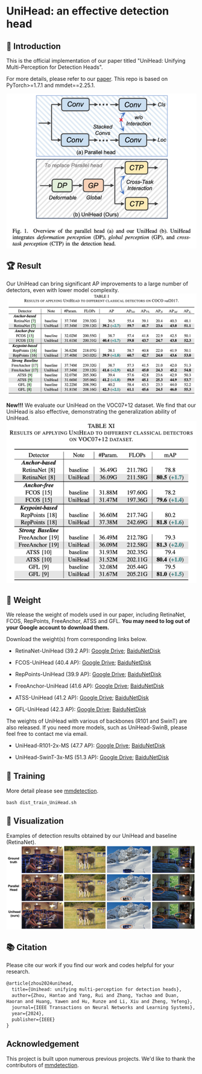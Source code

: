 # UniHead: an effective detection head

## :loudspeaker: Introduction
This is the official implementation of our paper titled "UniHead: Unifying Multi-Perception for Detection
Heads".

For more details, please refer to our [paper](https://arxiv.org/pdf/2309.13242.pdf). This repo is based on PyTorch>=1.7.1 and mmdet==2.25.1.

<img src="resources/Overview.png">

## :trophy: Result
Our UniHead can bring significant AP improvements to a large number of detectors, even with lower model complexity.
<img src="resources/UniHead_performance.png">


**New!!!** We evaluate our UniHead on the VOC07+12 dataset. We find that our UniHead is also effective, demonstrating the generalization ability of UniHead.
<img src="resources/performance_on_voc.png">

## :open_file_folder: Weight
We release the weight of models used in our paper, including RetinaNet, FCOS, RepPoints, FreeAnchor, ATSS and GFL.  **You may need to log out of your Google account to download them.**

Download the weight(s) from corresponding links below.
 - RetinaNet-UniHead (39.2 AP): [Google Drive](https://drive.google.com/file/d/1iouS_uP0O6h39ZLafJhxw9CzZnPAasD3/view?usp=drive_link); [BaiduNetDisk](https://pan.baidu.com/s/1kNz784AJa57VpyTbs-fEXw?pwd=hrzu)

  - FCOS-UniHead (40.4 AP): [Google Drive](https://drive.google.com/file/d/1UNzChmpBffOHwbXZDCaz8ou3Oz_WPgY2/view?usp=drive_link); [BaiduNetDisk](https://pan.baidu.com/s/1gBsxBDIdlcbkI7-gptd51Q?pwd=jieu)

  - RepPoints-UniHead (39.9 AP): [Google Drive](https://drive.google.com/file/d/1I8whN9bz3412zj90qdyGF8LYH0mgZ4Sl/view?usp=drive_link); [BaiduNetDisk](https://pan.baidu.com/s/1NGCsISSRVieC0TfKTL196w?pwd=2t2c)

  - FreeAnchor-UniHead (41.6 AP): [Google Drive](https://drive.google.com/file/d/1Vz5OBrrZHgpLZVw_uQjPsJOLmIAihIRb/view?usp=drive_link); [BaiduNetDisk](https://pan.baidu.com/s/1D4E35grbOB-Za7pnj_jr3Q?pwd=9vsf)

  - ATSS-UniHead (41.2 AP): [Google Drive](https://drive.google.com/file/d/1v9Nq0uJQ_cAyeZZ6_YQm5NYko5AVaLMT/view?usp=drive_link); [BaiduNetDisk](https://pan.baidu.com/s/16n_vF9l5eFSPaW4PaPJ2dg?pwd=p3wi)

  - GFL-UniHead (42.3 AP): [Google Drive](https://drive.google.com/file/d/1W_Qjbt5c1DS-LpyHIyHpBV-dPu-fESyq/view?usp=drive_link); [BaiduNetDisk](https://pan.baidu.com/s/1-dFLWBPuxzW8pyFcmRQn_A?pwd=2m5g)

The weights of UniHead with various of backbones (R101 and SwinT) are also released. If you need more models, such as UniHead-SwinB, please feel free to contact me via email.

  - UniHead-R101-2x-MS (47.7 AP): [Google Drive](https://drive.google.com/file/d/1yxLkTc-JZqTf7X3EHDZxr6D_EaiKdFch/view?usp=drive_link); [BaiduNetDisk](https://pan.baidu.com/s/1Ph2zoXntVQjk93apjqTDgw?pwd=t5pj)

  - UniHead-SwinT-3x-MS (51.3 AP): [Google Drive](https://drive.google.com/file/d/16r_l8qkIJXYmlizI-qfqyoERYyeAExnG/view?usp=drive_link); [BaiduNetDisk](https://pan.baidu.com/s/1F1-McR4axFIIy-3Zsvalrw?pwd=wbtj)

## 🚀 Training
More detail please see [mmdetection](https://github.com/open-mmlab/mmdetection).
```
bash dist_train_UniHead.sh
```

## :ferris_wheel: Visualization

Examples of detection results obtained by our UniHead and baseline (RetinaNet).
<img src="resources/UniHead_vis.png">

## 📚  Citation
Please cite our work if you find our work and codes helpful for your research.
```
@article{zhou2024unihead,
  title={Unihead: unifying multi-perception for detection heads},
  author={Zhou, Hantao and Yang, Rui and Zhang, Yachao and Duan, Haoran and Huang, Yawen and Hu, Runze and Li, Xiu and Zheng, Yefeng},
  journal={IEEE Transactions on Neural Networks and Learning Systems},
  year={2024},
  publisher={IEEE}
}
```

## Acknowledgement

This project is built upon numerous previous projects. We'd like to thank the contributors of [mmdetection](https://github.com/open-mmlab/mmdetection).
